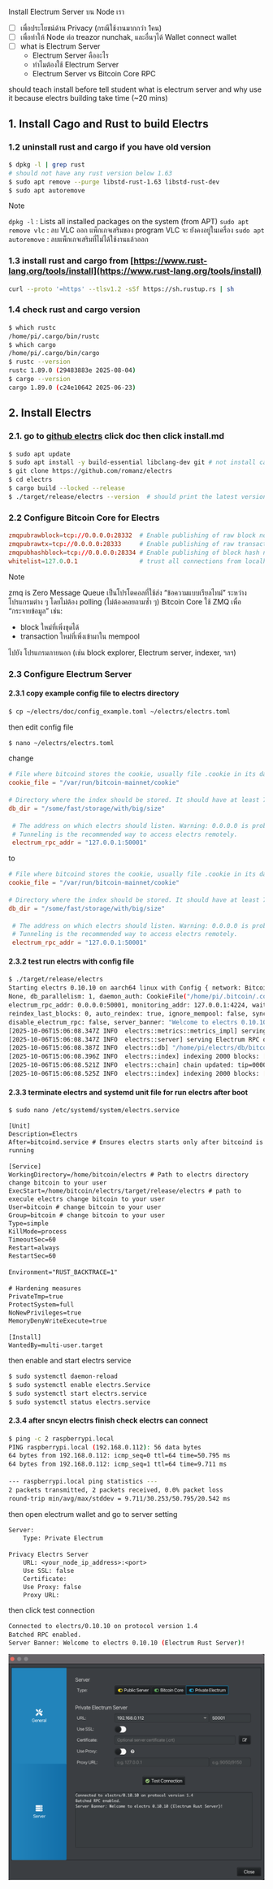 Install Electrum Server บน Node เรา

- [ ] เพื่อประโยชน์ด้าน Privacy (กรณีใช้งานมากกว่า 1คน)
- [ ] เพื่อทำให้ Node ต่อ treazor nunchak, และอื่นๆได้
      Wallet
      connect wallet
- [ ] what is Electrum Server
  - Electrum Server คืออะไร
  - ทำไมต้องใช้ Electrum Server
  - Electrum Server vs Bitcoin Core RPC

should teach install before tell student what is electrum server and why use it because electrs building take time (~20 mins)

## 1. Install Cago and Rust to build Electrs

### 1.2 uninstall rust and cargo if you have old version

```bash
$ dpkg -l | grep rust
# should not have any rust version below 1.63
$ sudo apt remove --purge libstd-rust-1.63 libstd-rust-dev
$ sudo apt autoremove
```

> [!NOTE] 
> `dpkg -l` : Lists all installed packages on the system (from APT)
> `sudo apt remove vlc` : ลบ VLC ออก แพ็กเกจเสริมของ program VLC จะ ยังคงอยู่ในเครื่อง
> `sudo apt autoremove` : ลบแพ็กเกจเสริมที่ไม่ได้ใช้งานแล้วออก

### 1.3 install rust and cargo from [https://www.rust-lang.org/tools/install](https://www.rust-lang.org/tools/install)

```bash
curl --proto '=https' --tlsv1.2 -sSf https://sh.rustup.rs | sh
```

### 1.4 check rust and cargo version

```bash
$ which rustc
/home/pi/.cargo/bin/rustc
$ which cargo
/home/pi/.cargo/bin/cargo
$ rustc --version
rustc 1.89.0 (29483883e 2025-08-04)
$ cargo --version
cargo 1.89.0 (c24e10642 2025-06-23)
```

## 2. Install Electrs

### 2.1. go to [github electrs](https://github.com/romanz/electrs) click doc then click install.md

```bash
$ sudo apt update
$ sudo apt install -y build-essential libclang-dev git # not install cargo
$ git clone https://github.com/romanz/electrs
$ cd electrs
$ cargo build --locked --release
$ ./target/release/electrs --version  # should print the latest version
```

### 2.2 Configure Bitcoin Core for Electrs

```conf
zmqpubrawblock=tcp://0.0.0.0:28332  # Enable publishing of raw block notifications
zmqpubrawtx=tcp://0.0.0.0:28333     # Enable publishing of raw transaction notifications
zmqpubhashblock=tcp://0.0.0.0:28334 # Enable publishing of block hash notifications
whitelist=127.0.0.1                 # trust all connections from localhost” (your own machine)
```

> [!NOTE]
> zmq is Zero Message Queue เป็นโปรโตคอลที่ใช้ส่ง “ข้อความแบบเรียลไทม์” ระหว่างโปรแกรมต่าง ๆ โดยไม่ต้อง polling (ไม่ต้องคอยถามซ้ำ ๆ)
> Bitcoin Core ใช้ ZMQ เพื่อ “กระจายข้อมูล” เช่น:
>
> - block ใหม่ที่เพิ่งขุดได้
> - transaction ใหม่ที่เพิ่งเข้ามาใน mempool
>
> ไปยัง โปรแกรมภายนอก (เช่น block explorer, Electrum server, indexer, ฯลฯ)

### 2.3 Configure Electrum Server

#### 2.3.1 copy example config file to electrs directory

```bash
$ cp ~/electrs/doc/config_example.toml ~/electrs/electrs.toml
```

then edit config file

```bash
$ nano ~/electrs/electrs.toml
```

change

```toml
# File where bitcoind stores the cookie, usually file .cookie in its datadir
cookie_file = "/var/run/bitcoin-mainnet/cookie"

# Directory where the index should be stored. It should have at least 70GB of free space.
db_dir = "/some/fast/storage/with/big/size"

 # The address on which electrs should listen. Warning: 0.0.0.0 is probably a bad idea!
 # Tunneling is the recommended way to access electrs remotely.
 electrum_rpc_addr = "127.0.0.1:50001"
```

to

```toml
# File where bitcoind stores the cookie, usually file .cookie in its datadir
cookie_file = "/var/run/bitcoin-mainnet/cookie"

# Directory where the index should be stored. It should have at least 70GB of free space.
db_dir = "/some/fast/storage/with/big/size"

 # The address on which electrs should listen. Warning: 0.0.0.0 is probably a bad idea!
 # Tunneling is the recommended way to access electrs remotely.
 electrum_rpc_addr = "127.0.0.1:50001"
```

#### 2.3.2 test run electrs with config file

```bash
$ ./target/release/electrs
Starting electrs 0.10.10 on aarch64 linux with Config { network: Bitcoin, db_path: "/home/pi/electrs/db/bitcoin", db_log_dir:
None, db_parallelism: 1, daemon_auth: CookieFile("/home/pi/.bitcoin/.cookie"), daemon_rpc_addr: 127.0.0.1:8332, daemon_p2p_addr: 127.0.0.1:8333,
electrum_rpc_addr: 0.0.0.0:50001, monitoring_addr: 127.0.0.1:4224, wait_duration: 10s, jsonrpc_timeout: 15s, index_batch_size: 10, index_lookup_limit: None,
reindex_last_blocks: 0, auto_reindex: true, ignore_mempool: false, sync_once: false, skip_block_download_wait: false,
disable_electrum_rpc: false, server_banner: "Welcome to electrs 0.10.10 (Electrum Rust Server)!", signet_magic: f9beb4d9 }
[2025-10-06T15:06:08.347Z INFO  electrs::metrics::metrics_impl] serving Prometheus metrics on 127.0.0.1:4224
[2025-10-06T15:06:08.347Z INFO  electrs::server] serving Electrum RPC on 0.0.0.0:50001
[2025-10-06T15:06:08.387Z INFO  electrs::db] "/home/pi/electrs/db/bitcoin": 2 SST files, 0.000002204 GB, 0.000000002 Grows
[2025-10-06T15:06:08.396Z INFO  electrs::index] indexing 2000 blocks: [1..2000]
[2025-10-06T15:06:08.521Z INFO  electrs::chain] chain updated: tip=00000000dfd5d65c9d8561b4b8f60a63018fe3933ecb131fb37f905f87da951a, height=2000
[2025-10-06T15:06:08.525Z INFO  electrs::index] indexing 2000 blocks: [2001..4000]
```

#### 2.3.3 terminate electrs and systemd unit file for run electrs after boot

```bash
$ sudo nano /etc/systemd/system/electrs.service
```

```.service
[Unit]
Description=Electrs
After=bitcoind.service # Ensures electrs starts only after bitcoind is running

[Service]
WorkingDirectory=/home/bitcoin/electrs # Path to electrs directory change bitcoin to your user
ExecStart=/home/bitcoin/electrs/target/release/electrs # path to execule electrs change bitcoin to your user
User=bitcoin # change bitcoin to your user
Group=bitcoin # change bitcoin to your user
Type=simple
KillMode=process
TimeoutSec=60
Restart=always
RestartSec=60

Environment="RUST_BACKTRACE=1"

# Hardening measures
PrivateTmp=true
ProtectSystem=full
NoNewPrivileges=true
MemoryDenyWriteExecute=true

[Install]
WantedBy=multi-user.target
```

then enable and start electrs service

```bash
$ sudo systemctl daemon-reload
$ sudo systemctl enable electrs.Service
$ sudo systemctl start electrs.service
$ sudo systemctl status electrs.service
```

#### 2.3.4 after sncyn electrs finish check electrs can connect

```bash
$ ping -c 2 raspberrypi.local
PING raspberrypi.local (192.168.0.112): 56 data bytes
64 bytes from 192.168.0.112: icmp_seq=0 ttl=64 time=50.795 ms
64 bytes from 192.168.0.112: icmp_seq=1 ttl=64 time=9.711 ms

--- raspberrypi.local ping statistics ---
2 packets transmitted, 2 packets received, 0.0% packet loss
round-trip min/avg/max/stddev = 9.711/30.253/50.795/20.542 ms
```

then open electrum wallet and go to server setting

```
Server:
    Type: Private Electrum

Privacy Electrs Server
    URL: <your_node_ip_address>:<port>
    Use SSL: false
    Certificate:
    Use Proxy: false
    Proxy URL:
```

then click test connection

```bash
Connected to electrs/0.10.10 on protocol version 1.4
Batched RPC enabled.
Server Banner: Welcome to electrs 0.10.10 (Electrum Rust Server)!
```

![electrsFigure1](assets/electrs1.png)
